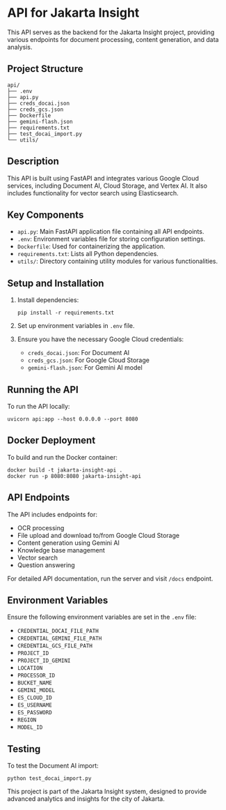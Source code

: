 # API for Jakarta Insight

This API serves as the backend for the Jakarta Insight project, providing various endpoints for document processing, content generation, and data analysis.

## Project Structure

```
api/
├── .env
├── api.py
├── creds_docai.json
├── creds_gcs.json
├── Dockerfile
├── gemini-flash.json
├── requirements.txt
├── test_docai_import.py
└── utils/
```

## Description

This API is built using FastAPI and integrates various Google Cloud services, including Document AI, Cloud Storage, and Vertex AI. It also includes functionality for vector search using Elasticsearch.

## Key Components

- `api.py`: Main FastAPI application file containing all API endpoints.
- `.env`: Environment variables file for storing configuration settings.
- `Dockerfile`: Used for containerizing the application.
- `requirements.txt`: Lists all Python dependencies.
- `utils/`: Directory containing utility modules for various functionalities.

## Setup and Installation

1. Install dependencies:
   ```
   pip install -r requirements.txt
   ```

2. Set up environment variables in `.env` file.

3. Ensure you have the necessary Google Cloud credentials:
   - `creds_docai.json`: For Document AI
   - `creds_gcs.json`: For Google Cloud Storage
   - `gemini-flash.json`: For Gemini AI model

## Running the API

To run the API locally:

```
uvicorn api:app --host 0.0.0.0 --port 8080
```

## Docker Deployment

To build and run the Docker container:

```
docker build -t jakarta-insight-api .
docker run -p 8080:8080 jakarta-insight-api
```

## API Endpoints

The API includes endpoints for:

- OCR processing
- File upload and download to/from Google Cloud Storage
- Content generation using Gemini AI
- Knowledge base management
- Vector search
- Question answering

For detailed API documentation, run the server and visit `/docs` endpoint.

## Environment Variables

Ensure the following environment variables are set in the `.env` file:

- `CREDENTIAL_DOCAI_FILE_PATH`
- `CREDENTIAL_GEMINI_FILE_PATH`
- `CREDENTIAL_GCS_FILE_PATH`
- `PROJECT_ID`
- `PROJECT_ID_GEMINI`
- `LOCATION`
- `PROCESSOR_ID`
- `BUCKET_NAME`
- `GEMINI_MODEL`
- `ES_CLOUD_ID`
- `ES_USERNAME`
- `ES_PASSWORD`
- `REGION`
- `MODEL_ID`

## Testing

To test the Document AI import:

```
python test_docai_import.py
```

This project is part of the Jakarta Insight system, designed to provide advanced analytics and insights for the city of Jakarta.